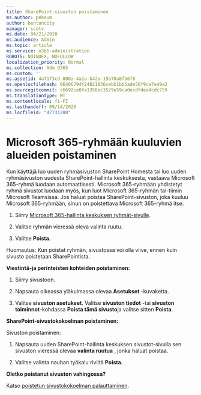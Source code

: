 ```yaml
---
title: SharePoint-sivuston poistaminen
ms.author: pebaum
author: bentoncity
manager: scotv
ms.date: 04/21/2020
ms.audience: Admin
ms.topic: article
ms.service: o365-administration
ROBOTS: NOINDEX, NOFOLLOW
localization_priority: Normal
ms.collection: Adm_O365
ms.custom: ''
ms.assetid: 4a71f3cd-000a-4a1a-b42a-15b70a8fb6f8
ms.openlocfilehash: 06406794f24821836cebb1bb5ade56f9ca7e49a2
ms.sourcegitcommit: c6692ce0fa1358ec3529e59ca0ecdfdea4cdc759
ms.translationtype: MT
ms.contentlocale: fi-FI
ms.lasthandoff: 09/14/2020
ms.locfileid: "47731200"
---
```

# <a name="delete-sites-that-belong-to-a-microsoft-365-group"></a>Microsoft 365-ryhmään kuuluvien alueiden poistaminen

Kun käyttäjä luo uuden ryhmäsivuston SharePoint Homesta tai luo uuden ryhmäsivuston uudesta SharePoint-hallinta keskuksesta, vastaava Microsoft 365-ryhmä luodaan automaattisesti. Microsoft 365-ryhmään yhdistetyt ryhmä sivustot luodaan myös, kun luot Microsoft 365-ryhmän tai-tiimin Microsoft Teamsissa. Jos haluat poistaa SharePoint-sivuston, joka kuuluu Microsoft 365-ryhmään, sinun on poistettava Microsoft 365-ryhmä itse. 
  
1. Siirry [Microsoft 365-hallinta keskuksen ryhmät-sivulle](https://portal.office.com/adminportal/home#/groups).
    
2. Valitse ryhmän vieressä oleva valinta ruutu.
    
3. Valitse **Poista**.
    
Huomautus: Kun poistat ryhmän, sivustossa voi olla viive, ennen kuin sivusto poistetaan SharePointista.
  
**Viestintä-ja perinteisten kohteiden poistaminen:**

1. Siirry sivustoon.
  
2. Napsauta oikeassa yläkulmassa olevaa **Asetukset** -kuvaketta. 
  
3. Valitse **sivuston asetukset**. Valitse **sivuston tiedot** -tai **sivuston toiminnot**-kohdassa **Poista tämä sivusto**ja valitse sitten **Poista**.
  
**SharePoint-sivustokokoelman poistaminen:**

Sivuston poistaminen:
  
1. Napsauta uuden SharePoint-hallinta keskuksen sivustot-sivulla sen sivuston vieressä olevaa **valinta ruutua** , jonka haluat poistaa. 
    
2. Valitse valinta nauhan työkalu riviltä **Poista.**
    
**Oletko poistanut sivuston vahingossa?**

Katso [poistetun sivustokokoelman palauttaminen](https://go.microsoft.com/fwlink/?linkid=867660).
  

